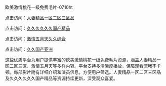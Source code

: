 欧美激情桃花一级免费毛片-0710ht

点击访问：<a href="https://heiliaoow5kzm.pages.dev">人妻精品一区二区三区品</a>

点击访问：<a href="https://heiliao2dmwwy.pages.dev">久久久久久久国产精品</a>

点击访问：<a href="https://heiliaoll4qsx.pages.dev">激情五月天久久综合</a>

点击访问：<a href="https://heiliaoe8ajia.pages.dev">久久国产亚洲</a>

这些优质平台为用户提供丰富的欧美激情桃花一级免费毛片资源，涵盖人妻精品一区二区三区、激情五月天等多样内容。平台支持多清晰度播放，保障观看流畅不卡顿。每部影片附有详细介绍和演员信息，方便用户筛选。人妻精品一区二区三区品及久久久久久久国产精品等资源持续更新，深受观众喜爱。

<span style="display:none;">[Canonical link](）</span>
